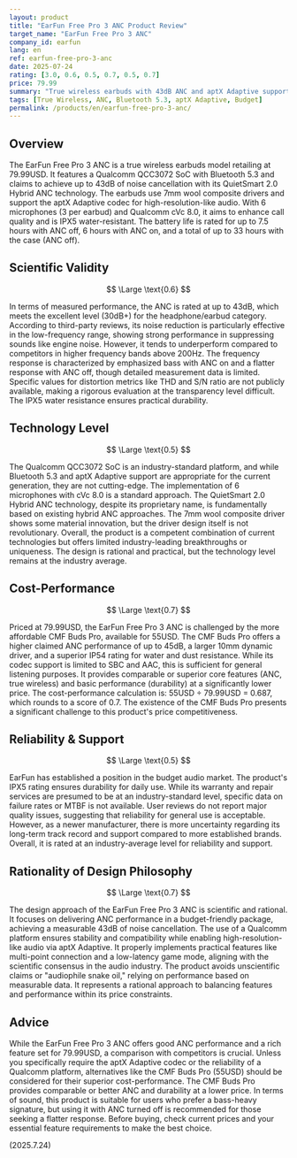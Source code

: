 ```yaml
---
layout: product
title: "EarFun Free Pro 3 ANC Product Review"
target_name: "EarFun Free Pro 3 ANC"
company_id: earfun
lang: en
ref: earfun-free-pro-3-anc
date: 2025-07-24
rating: [3.0, 0.6, 0.5, 0.7, 0.5, 0.7]
price: 79.99
summary: "True wireless earbuds with 43dB ANC and aptX Adaptive support at 79.99USD. Its cost-performance is challenged by the cheaper CMF Buds Pro, which offers comparable or superior features in many aspects."
tags: [True Wireless, ANC, Bluetooth 5.3, aptX Adaptive, Budget]
permalink: /products/en/earfun-free-pro-3-anc/
---
```


## Overview

The EarFun Free Pro 3 ANC is a true wireless earbuds model retailing at 79.99USD. It features a Qualcomm QCC3072 SoC with Bluetooth 5.3 and claims to achieve up to 43dB of noise cancellation with its QuietSmart 2.0 Hybrid ANC technology. The earbuds use 7mm wool composite drivers and support the aptX Adaptive codec for high-resolution-like audio. With 6 microphones (3 per earbud) and Qualcomm cVc 8.0, it aims to enhance call quality and is IPX5 water-resistant. The battery life is rated for up to 7.5 hours with ANC off, 6 hours with ANC on, and a total of up to 33 hours with the case (ANC off).

## Scientific Validity

$$ \Large \text{0.6} $$

In terms of measured performance, the ANC is rated at up to 43dB, which meets the excellent level (30dB+) for the headphone/earbud category. According to third-party reviews, its noise reduction is particularly effective in the low-frequency range, showing strong performance in suppressing sounds like engine noise. However, it tends to underperform compared to competitors in higher frequency bands above 200Hz. The frequency response is characterized by emphasized bass with ANC on and a flatter response with ANC off, though detailed measurement data is limited. Specific values for distortion metrics like THD and S/N ratio are not publicly available, making a rigorous evaluation at the transparency level difficult. The IPX5 water resistance ensures practical durability.

## Technology Level

$$ \Large \text{0.5} $$

The Qualcomm QCC3072 SoC is an industry-standard platform, and while Bluetooth 5.3 and aptX Adaptive support are appropriate for the current generation, they are not cutting-edge. The implementation of 6 microphones with cVc 8.0 is a standard approach. The QuietSmart 2.0 Hybrid ANC technology, despite its proprietary name, is fundamentally based on existing hybrid ANC approaches. The 7mm wool composite driver shows some material innovation, but the driver design itself is not revolutionary. Overall, the product is a competent combination of current technologies but offers limited industry-leading breakthroughs or uniqueness. The design is rational and practical, but the technology level remains at the industry average.

## Cost-Performance

$$ \Large \text{0.7} $$

Priced at 79.99USD, the EarFun Free Pro 3 ANC is challenged by the more affordable CMF Buds Pro, available for 55USD. The CMF Buds Pro offers a higher claimed ANC performance of up to 45dB, a larger 10mm dynamic driver, and a superior IP54 rating for water and dust resistance. While its codec support is limited to SBC and AAC, this is sufficient for general listening purposes. It provides comparable or superior core features (ANC, true wireless) and basic performance (durability) at a significantly lower price. The cost-performance calculation is: 55USD ÷ 79.99USD = 0.687, which rounds to a score of 0.7. The existence of the CMF Buds Pro presents a significant challenge to this product's price competitiveness.

## Reliability & Support

$$ \Large \text{0.5} $$

EarFun has established a position in the budget audio market. The product's IPX5 rating ensures durability for daily use. While its warranty and repair services are presumed to be at an industry-standard level, specific data on failure rates or MTBF is not available. User reviews do not report major quality issues, suggesting that reliability for general use is acceptable. However, as a newer manufacturer, there is more uncertainty regarding its long-term track record and support compared to more established brands. Overall, it is rated at an industry-average level for reliability and support.

## Rationality of Design Philosophy

$$ \Large \text{0.7} $$

The design approach of the EarFun Free Pro 3 ANC is scientific and rational. It focuses on delivering ANC performance in a budget-friendly package, achieving a measurable 43dB of noise cancellation. The use of a Qualcomm platform ensures stability and compatibility while enabling high-resolution-like audio via aptX Adaptive. It properly implements practical features like multi-point connection and a low-latency game mode, aligning with the scientific consensus in the audio industry. The product avoids unscientific claims or "audiophile snake oil," relying on performance based on measurable data. It represents a rational approach to balancing features and performance within its price constraints.

## Advice

While the EarFun Free Pro 3 ANC offers good ANC performance and a rich feature set for 79.99USD, a comparison with competitors is crucial. Unless you specifically require the aptX Adaptive codec or the reliability of a Qualcomm platform, alternatives like the CMF Buds Pro (55USD) should be considered for their superior cost-performance. The CMF Buds Pro provides comparable or better ANC and durability at a lower price. In terms of sound, this product is suitable for users who prefer a bass-heavy signature, but using it with ANC turned off is recommended for those seeking a flatter response. Before buying, check current prices and your essential feature requirements to make the best choice.

(2025.7.24)
